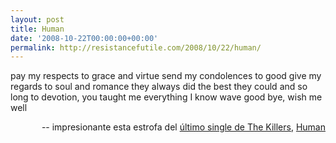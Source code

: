 ```yaml
---
layout: post
title: Human
date: '2008-10-22T00:00:00+00:00'
permalink: http://resistancefutile.com/2008/10/22/human/
---
```

<p class="chorus">pay my respects to grace and virtue
send my condolences to good
give my regards to soul and romance
they always did the best they could
and so long to devotion,
you taught me everything I know
wave good bye, wish me well </p><p align="right">-- impresionante esta estrofa del <a href="http://en.wikipedia.org/wiki/Human_(The_Killers_song)">último single de The Killers</a>, <a href="http://es.youtube.com/watch?v=ClV5eRnOW4g&feature=related">Human</a></p>
